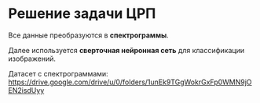 # Решение задачи ЦРП

Все данные преобразуются в **спектрограммы**. 

Далее используется **сверточная нейронная сеть** для классификации изображений.

Датасет с спектрограммами: https://drive.google.com/drive/u/0/folders/1unEk9TGgWokrGxFp0WMN9jOEN2isdUyy
